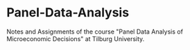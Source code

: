 # Panel-Data-Analysis
Notes and Assignments of the course "Panel Data Analysis of Microeconomic Decisions" at Tilburg University.
